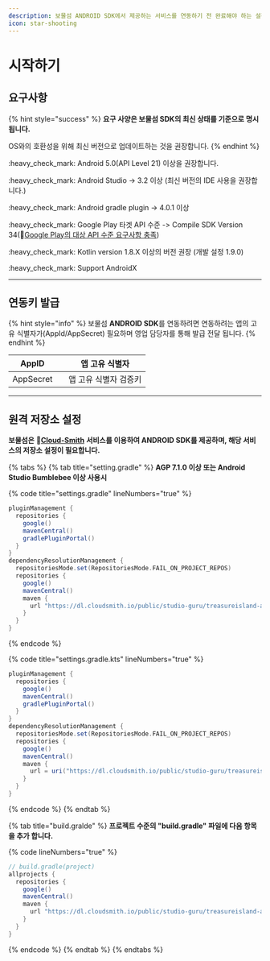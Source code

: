 ```yaml
---
description: 보물섬 ANDROID SDK에서 제공하는 서비스를 연동하기 전 완료해야 하는 설정에 대해 알아 보세요.
icon: star-shooting
---
```


# 시작하기

## 요구사항

{% hint style="success" %}
**요구 사양은 보물섬 SDK의 최신 상태를 기준으로 명시됩니다.**

OS와의 호환성을 위해 최신 버전으로 업데이트하는 것을 권장합니다.
{% endhint %}

:heavy\_check\_mark: Android 5.0(API Level 21) 이상을 권장합니다.

:heavy\_check\_mark: Android Studio -> 3.2 이상 (최신 버전의 IDE 사용을 권장합니다.)

:heavy\_check\_mark: Android gradle plugin -> 4.0.1 이상

:heavy\_check\_mark: Google Play 타겟 API 수준 -> Compile SDK Version 34(:link:[Google Play의 대상 API 수준 요구사항 충족](https://developer.android.com/google/play/requirements/target-sdk?hl=ko))

:heavy\_check\_mark: Kotlin version 1.8.X 이상의 버전 권장 (개발 설정 1.9.0)

:heavy\_check\_mark: Support AndroidX

***

## 연동키 발급

{% hint style="info" %}
보물섬 **ANDROID SDK**를 연동하려면 연동하려는 앱의 고유 식별자가(AppId/AppSecret) 필요하며 영업  담당자를 통해 발급 전달 됩니다.
{% endhint %}

| AppID     |   | 앱 고유 식별자     |
| --------- | - | ------------ |
| AppSecret |   | 앱 고유 식별자 검증키 |

***

## 원격 저장소 설정

**보물섬은** :link:[**Cloud-Smith**](https://cloudsmith.com/company/about) **서비스를 이용하여 ANDROID SDK를 제공하며, 해당 서비스의 저장소 설정이 필요합니다.**

{% tabs %}
{% tab title="setting.gradle" %}
**AGP 7.1.0 이상 또는 Android Studio Bumblebee 이상 사용시**

{% code title="settings.gradle" lineNumbers="true" %}
```gradle
pluginManagement {
  repositories {
    google()
    mavenCentral()
    gradlePluginPortal()
  }
}
dependencyResolutionManagement {
  repositoriesMode.set(RepositoriesMode.FAIL_ON_PROJECT_REPOS)
  repositories {
    google()
    mavenCentral()
    maven {
      url "https://dl.cloudsmith.io/public/studio-guru/treasureisland-android/maven/"
    }
  }
}
```
{% endcode %}

{% code title="settings.gradle.kts" lineNumbers="true" %}
```gradle
pluginManagement {
  repositories {
    google()
    mavenCentral()
    gradlePluginPortal()
  }
}
dependencyResolutionManagement {
  repositoriesMode.set(RepositoriesMode.FAIL_ON_PROJECT_REPOS)
  repositories {
    google()
    mavenCentral()
    maven {
      url = uri("https://dl.cloudsmith.io/public/studio-guru/treasureisland-android/maven/")
    }
  }
}
```
{% endcode %}
{% endtab %}

{% tab title="build.gralde" %}
**프로젝트 수준의 "build.gradle" 파일에 다음 항목을 추가 합니다.**

{% code lineNumbers="true" %}
```gradle
// build.gradle(project)
allprojects {
  repositories {
    google()
    mavenCentral()
    maven {
      url "https://dl.cloudsmith.io/public/studio-guru/treasureisland-android/maven/"
    }
  }
}
```
{% endcode %}
{% endtab %}
{% endtabs %}
